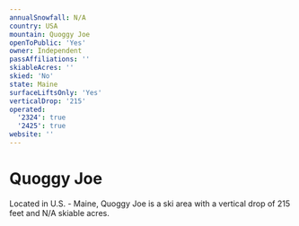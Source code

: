 ```yaml
---
annualSnowfall: N/A
country: USA
mountain: Quoggy Joe
openToPublic: 'Yes'
owner: Independent
passAffiliations: ''
skiableAcres: ''
skied: 'No'
state: Maine
surfaceLiftsOnly: 'Yes'
verticalDrop: '215'
operated:
  '2324': true
  '2425': true
website: ''
---
```



# Quoggy Joe

Located in U.S. - Maine, Quoggy Joe is a ski area with a vertical drop of 215 feet and N/A skiable acres.

